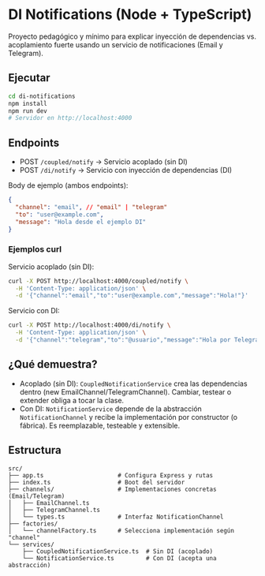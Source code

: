 # DI Notifications (Node + TypeScript)

Proyecto pedagógico y mínimo para explicar inyección de dependencias vs. acoplamiento fuerte usando un servicio de notificaciones (Email y Telegram).

## Ejecutar

```bash
cd di-notifications
npm install
npm run dev
# Servidor en http://localhost:4000
```

## Endpoints

- POST `/coupled/notify` → Servicio acoplado (sin DI)
- POST `/di/notify` → Servicio con inyección de dependencias (DI)

Body de ejemplo (ambos endpoints):

```json
{
  "channel": "email", // "email" | "telegram"
  "to": "user@example.com",
  "message": "Hola desde el ejemplo DI"
}
```

### Ejemplos curl

Servicio acoplado (sin DI):
```bash
curl -X POST http://localhost:4000/coupled/notify \
  -H 'Content-Type: application/json' \
  -d '{"channel":"email","to":"user@example.com","message":"Hola!"}'
```

Servicio con DI:
```bash
curl -X POST http://localhost:4000/di/notify \
  -H 'Content-Type: application/json' \
  -d '{"channel":"telegram","to":"@usuario","message":"Hola por Telegram"}'
```

## ¿Qué demuestra?

- Acoplado (sin DI): `CoupledNotificationService` crea las dependencias dentro (new EmailChannel/TelegramChannel). Cambiar, testear o extender obliga a tocar la clase.
- Con DI: `NotificationService` depende de la abstracción `NotificationChannel` y recibe la implementación por constructor (o fábrica). Es reemplazable, testeable y extensible.

## Estructura

```
src/
├── app.ts                     # Configura Express y rutas
├── index.ts                   # Boot del servidor
├── channels/                  # Implementaciones concretas (Email/Telegram)
│   ├── EmailChannel.ts
│   ├── TelegramChannel.ts
│   └── types.ts               # Interfaz NotificationChannel
├── factories/
│   └── channelFactory.ts      # Selecciona implementación según "channel"
└── services/
    ├── CoupledNotificationService.ts  # Sin DI (acoplado)
    └── NotificationService.ts         # Con DI (acepta una abstracción)
```



